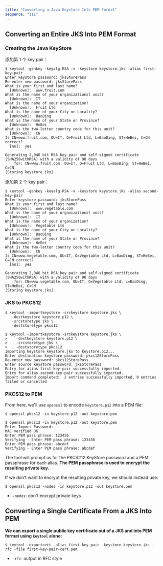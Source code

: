 ```yaml
---
title: "Converting a Java Keystore Into PEM Format"
sequence: "111"
---
```


## Converting an Entire JKS Into PEM Format

### Creating the Java KeyStore

添加第 1 个 key pair：

```text
$ keytool -genkey -keyalg RSA -v -keystore keystore.jks -alias first-key-pair
Enter keystore password: jksStorePass 
Re-enter new password: jksStorePass
What is your first and last name?
  [Unknown]:  www.fruit.com
What is the name of your organizational unit?
  [Unknown]:  IT
What is the name of your organization?
  [Unknown]:  Fruit Ltd
What is the name of your City or Locality?
  [Unknown]:  BaoDing
What is the name of your State or Province?
  [Unknown]:  HeBei
What is the two-letter country code for this unit?
  [Unknown]:  CN
Is CN=www.fruit.com, OU=IT, O=Fruit Ltd, L=BaoDing, ST=HeBei, C=CN correct?
  [no]:  yes

Generating 2,048 bit RSA key pair and self-signed certificate (SHA256withRSA) with a validity of 90 days
	for: CN=www.fruit.com, OU=IT, O=Fruit Ltd, L=BaoDing, ST=HeBei, C=CN
[Storing keystore.jks]
```

添加第 2 个 key pair：

```text
$ keytool -genkey -keyalg RSA -v -keystore keystore.jks -alias second-key-pair
Enter keystore password: jksStorePass 
What is your first and last name?
  [Unknown]:  www.vegetable.com
What is the name of your organizational unit?
  [Unknown]:  IT
What is the name of your organization?
  [Unknown]:  Vegetable Ltd
What is the name of your City or Locality?
  [Unknown]:  BaoDing
What is the name of your State or Province?
  [Unknown]:  HeBei
What is the two-letter country code for this unit?
  [Unknown]:  CN
Is CN=www.vegetable.com, OU=IT, O=Vegetable Ltd, L=BaoDing, ST=HeBei, C=CN correct?
  [no]:  yes

Generating 2,048 bit RSA key pair and self-signed certificate (SHA256withRSA) with a validity of 90 days
	for: CN=www.vegetable.com, OU=IT, O=Vegetable Ltd, L=BaoDing, ST=HeBei, C=CN
[Storing keystore.jks]
```

### JKS to PKCS12

```text
$ keytool -importkeystore -srckeystore keystore.jks \
   -destkeystore keystore.p12 \
   -srcstoretype jks \
   -deststoretype pkcs12
```

```text
$ keytool -importkeystore -srckeystore keystore.jks \
>    -destkeystore keystore.p12 \
>    -srcstoretype jks \
>    -deststoretype pkcs12
Importing keystore keystore.jks to keystore.p12...
Enter destination keystore password: pkcs12StorePass 
Re-enter new password: pkcs12StorePass
Enter source keystore password: jksStorePass 
Entry for alias first-key-pair successfully imported.
Entry for alias second-key-pair successfully imported.
Import command completed:  2 entries successfully imported, 0 entries failed or cancelled
```

### PKCS12 to PEM

From here, we'll use `openssl` to encode `keystore.p12` into a PEM file:

```text
$ openssl pkcs12 -in keystore.p12 -out keystore.pem
```

```text
$ openssl pkcs12 -in keystore.p12 -out keystore.pem
Enter Import Password:
MAC verified OK
Enter PEM pass phrase: 123456
Verifying - Enter PEM pass phrase: 123456
Enter PEM pass phrase: abcdef
Verifying - Enter PEM pass phrase: abcdef
```

The tool will prompt us for the PKCS#12 KeyStore password and a PEM passphrase for each alias.
**The PEM passphrase is used to encrypt the resulting private key.**

If we don't want to encrypt the resulting private key, we should instead use:

```text
$ openssl pkcs12 -nodes -in keystore.p12 -out keystore.pem
```

- `-nodes`: don't encrypt private keys

## Converting a Single Certificate From a JKS Into PEM

**We can export a single public key certificate out of a JKS and into PEM format using `keytool` alone:**

```text
$ keytool -exportcert -alias first-key-pair -keystore keystore.jks -rfc -file first-key-pair-cert.pem
```

- `-rfc`: output in RFC style
